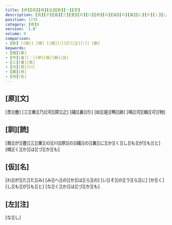 ```yaml
---
title: [伊][保][麻][呂][歌][一][首]
description: [我][が][畳][三][重][の][川][原][の][礒][の][裏][に][か][く][し][も][が][も][と][鳴][く][か][は][づ][か][も]
position: 1735
category: [巻]9
version: '1.0'
volume: 9
comparison:
- [歌] [[西]] [謌] [[西][（][訂][正][）]] [歌]
keywords:
- [雑][歌]
- [作][者][：][伊][保][麻][呂]
- [三][重][県]
- [内][部][川]
- [羈][旅]
- [地][名]
---
```


## [原][文]

[吾][疊] [三][重][乃][河][原][之] [礒][裏][尓] [如][是][鴨][跡] [鳴][河][蝦][可][物]

## [訓][読]

[我][が][畳][三][重][の][川][原][の][礒][の][裏][に][か][く][し][も][が][も][と][鳴][く][か][は][づ][か][も]

## [仮][名]

[わ][が][た][た][み] [み][へ][の][か][は][ら][の] [い][そ][の][う][ら][に] [か][く][し][も][が][も][と] [な][く][か][は][づ][か][も]

## [左][注]

[な][し]
